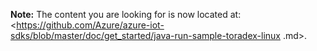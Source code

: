 **Note:** The content you are looking for is now located at: <https://github.com/Azure/azure-iot-sdks/blob/master/doc/get_started/java-run-sample-toradex-linux
.md>.